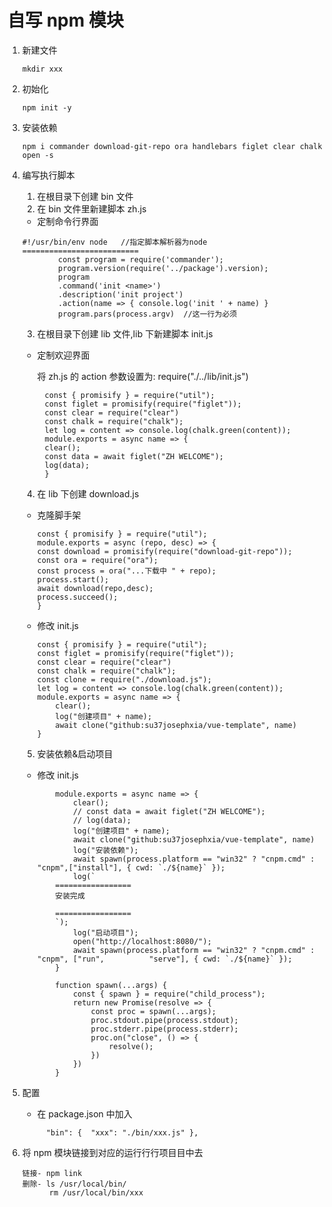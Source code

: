 # 自写 npm 模块

1.  新建文件

    `mkdir xxx`

2.  初始化

    `npm init -y`

3.  安装依赖

    <!-- 需要什么功能安装什么依赖,不懂就安装下面这些先用着 -->

    `npm i commander download-git-repo ora handlebars figlet clear chalk open -s`

4.  编写执行脚本

    1. 在根目录下创建 bin 文件
    2. 在 bin 文件里新建脚本 zh.js

    - 定制命令行界面

    ```
    #!/usr/bin/env node   //指定脚本解析器为node
    ==========================
            const program = require('commander');
            program.version(require('../package').version);
            program
            .command('init <name>')
            .description('init project')
            .action(name => { console.log('init ' + name) }
            program.pars(process.argv)  //这一行为必须
    ```

    3. 在根目录下创建 lib 文件,lib 下新建脚本 init.js

    - 定制欢迎界面

      将 zh.js 的 action 参数设置为: require("./../lib/init.js")

    ```
         const { promisify } = require("util");
         const figlet = promisify(require("figlet"));
         const clear = require("clear")
         const chalk = require("chalk");
         let log = content => console.log(chalk.green(content));
         module.exports = async name => {
         clear();
         const data = await figlet("ZH WELCOME");
         log(data);
         }
    ```

    4. 在 lib 下创建 download.js

    - 克隆脚手架
      ```
      const { promisify } = require("util");
      module.exports = async (repo, desc) => {
      const download = promisify(require("download-git-repo"));
      const ora = require("ora");
      const process = ora("...下载中 " + repo);
      process.start();
      await download(repo,desc);
      process.succeed();
      }
      ```
    - 修改 init.js

      ```
      const { promisify } = require("util");
      const figlet = promisify(require("figlet"));
      const clear = require("clear")
      const chalk = require("chalk");
      const clone = require("./download.js");
      let log = content => console.log(chalk.green(content));
      module.exports = async name => {
          clear();
          log("创建项目" + name);
          await clone("github:su37josephxia/vue-template", name)
      }
      ```

    5.  安装依赖&启动项目

    - 修改 init.js

      ```
          module.exports = async name => {
              clear();
              // const data = await figlet("ZH WELCOME");
              // log(data);
              log("创建项目" + name);
              await clone("github:su37josephxia/vue-template", name)
              log("安装依赖");
              await spawn(process.platform == "win32" ? "cnpm.cmd" : "cnpm",["install"], { cwd: `./${name}` });
              log(`
          =================
          安装完成

          =================
          `);
              log("启动项目");
              open("http://localhost:8080/");
              await spawn(process.platform == "win32" ? "cnpm.cmd" : "cnpm", ["run",          "serve"], { cwd: `./${name}` });
          }

          function spawn(...args) {
              const { spawn } = require("child_process");
              return new Promise(resolve => {
                  const proc = spawn(...args);
                  proc.stdout.pipe(process.stdout);
                  proc.stderr.pipe(process.stderr);
                  proc.on("close", () => {
                      resolve();
                  })
              })
          }
      ```

5.  配置

    - 在 package.json 中加入

      ```
        "bin": {  "xxx": "./bin/xxx.js" },
      ```

6.  将 npm 模块链接到对应的运⾏行行项⽬目中去

    ```
    链接- npm link
    删除- ls /usr/local/bin/
          rm /usr/local/bin/xxx
    ```
